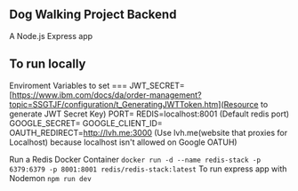 ## Dog Walking Project Backend 
A Node.js Express app 

## To run locally 
Enviroment Variables to set === JWT_SECRET=[https://www.ibm.com/docs/da/order-management?topic=SSGTJF/configuration/t_GeneratingJWTToken.htm](Resource to generate JWT Secret Key)
PORT=
REDIS=localhost:8001 (Default redis port)
GOOGLE_SECRET=
GOOGLE_CLIENT_ID=
OAUTH_REDIRECT=http://lvh.me:3000 (Use lvh.me(website that proxies for Localhost) because localhost isn't allowed on Google OATUH)

Run a Redis Docker Container ```docker run -d --name redis-stack -p 6379:6379 -p 8001:8001 redis/redis-stack:latest```
To run express app with Nodemon `npm run dev` 


